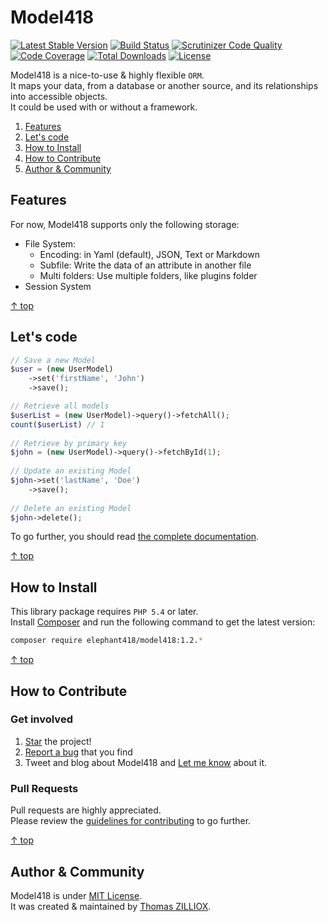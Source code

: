 Model418
=====
[![Latest Stable Version](https://poser.pugx.org/elephant418/model418/v/stable.svg)](https://github.com/Elephant418/Model418)
[![Build Status](https://travis-ci.org/Elephant418/Model418.png?branch=master)](https://travis-ci.org/Elephant418/Model418)
[![Scrutinizer Code Quality](https://scrutinizer-ci.com/g/Elephant418/Model418/badges/quality-score.png?b=master)](https://scrutinizer-ci.com/g/Elephant418/Model418/?branch=master)
[![Code Coverage](https://scrutinizer-ci.com/g/Elephant418/Model418/badges/coverage.png?b=master)](https://scrutinizer-ci.com/g/Elephant418/Model418/?branch=master)
[![Total Downloads](https://poser.pugx.org/elephant418/model418/downloads.svg)](https://packagist.org/packages/elephant418/model418)
[![License](https://poser.pugx.org/elephant418/model418/license.svg)](http://opensource.org/licenses/MIT)



Model418 is a nice-to-use & highly flexible `ORM`.<br>
It maps your data, from a database or another source, and its relationships into accessible objects.<br>
It could be used with or without a framework.

1. [Features](#features)
2. [Let's code](#lets-code)
3. [How to Install](#how-to-install)
4. [How to Contribute](#how-to-contribute)
5. [Author & Community](#author--community)



Features
--------

For now, Model418 supports only the following storage:

 * File System: 
    - Encoding: in Yaml (default), JSON, Text or Markdown
    - Subfile: Write the data of an attribute in another file
    - Multi folders: Use multiple folders, like plugins folder
 * Session System

[&uarr; top](#readme)



Let's code
--------

```php
// Save a new Model
$user = (new UserModel)
    ->set('firstName', 'John')
    ->save();

// Retrieve all models
$userList = (new UserModel)->query()->fetchAll();
count($userList) // 1 
    
// Retrieve by primary key
$john = (new UserModel)->query()->fetchById(1);
    
// Update an existing Model
$john->set('lastName', 'Doe')
    ->save();
    
// Delete an existing Model
$john->delete();
```

To go further, you should read [the complete documentation](https://github.com/Elephant418/Model418/blob/master/doc/Index.md).

[&uarr; top](#readme)



How to Install
--------

This library package requires `PHP 5.4` or later.<br>
Install [Composer](http://getcomposer.org/doc/01-basic-usage.md#installation) and run the following command to get the latest version:

```sh
composer require elephant418/model418:1.2.*
```

[&uarr; top](#readme)



How to Contribute
--------

### Get involved

1. [Star](https://github.com/elephant418/model418/stargazers) the project!
2. [Report a bug](https://github.com/elephant418/model418/issues/new) that you find
3. Tweet and blog about Model418 and [Let me know](https://twitter.com/iamtzi) about it.

### Pull Requests

Pull requests are highly appreciated.<br>
Please review the [guidelines for contributing](https://github.com/Elephant418/Model418/blob/master/CONTRIBUTING.md) to go further. 

[&uarr; top](#readme)



Author & Community
--------

Model418 is under [MIT License](http://opensource.org/licenses/MIT).<br>
It was created & maintained by [Thomas ZILLIOX](http://tzi.fr).
